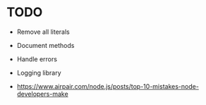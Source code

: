 # TODO

* Remove all literals

* Document methods

* Handle errors

* Logging library

* <https://www.airpair.com/node.js/posts/top-10-mistakes-node-developers-make>
